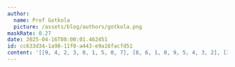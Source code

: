 ```yaml
---
author:
  name: Prof Gotkola
  picture: /assets/blog/authors/gotkola.png
maskRate: 0.27
date: 2025-04-16T08:00:01.462451
id: cc633d34-1a98-11f0-a443-e9a16facfd51
content: '[[9, 4, 2, 3, 0, 1, 5, 0, 7], [8, 6, 1, 0, 9, 5, 4, 3, 2], [3, 5, 7, 0, 6, 4, 8, 0, 9], [0, 8, 0, 0, 7, 2, 0, 0, 1], [1, 3, 6, 0, 5, 0, 2, 0, 8], [2, 7, 4, 0, 1, 3, 0, 5, 6], [0, 2, 0, 5, 3, 0, 1, 9, 4], [7, 9, 0, 0, 4, 8, 6, 2, 3], [4, 1, 0, 9, 2, 6, 7, 8, 5]]'
---
```

